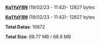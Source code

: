 [**Kq1YaY8N**](/data/Kq1YaY8N.txt) (19/02/23 - 11:42)- 12827 bytes

[**Kq1YaY8N**](/data/Kq1YaY8N.txt) (19/02/23 - 11:42)- 12827 bytes

**Total Datas**: 10672

**Total Size**: 68.77 MB / 68.8 MB